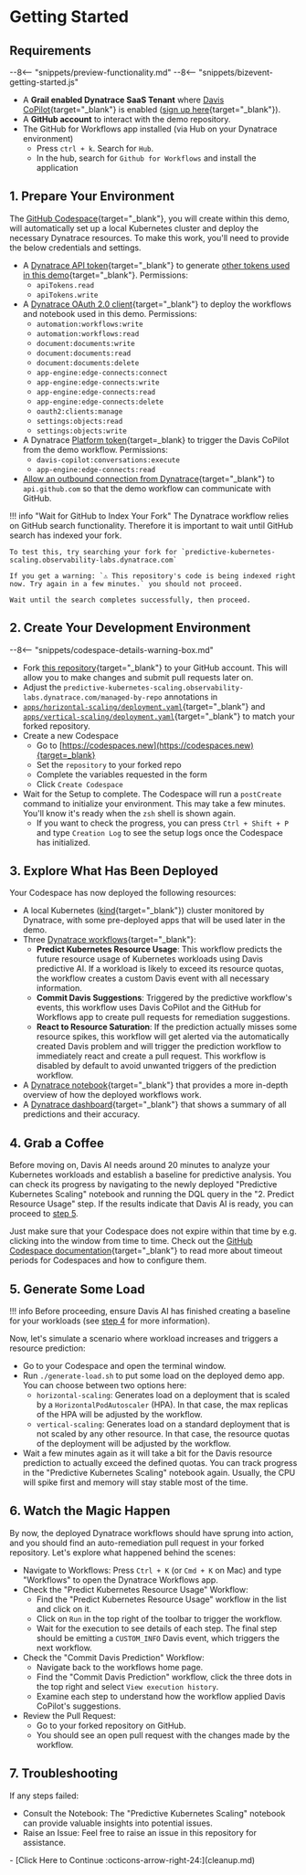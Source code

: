 # Getting Started

## Requirements

--8<-- "snippets/preview-functionality.md"
--8<-- "snippets/bizevent-getting-started.js"

- A **Grail enabled Dynatrace SaaS Tenant**
  where [Davis CoPilot](https://www.dynatrace.com/platform/artificial-intelligence/){target="_blank"} is enabled ([sign up here](https://dt-url.net/trial){target="_blank"}).
- A **GitHub account** to interact with the demo repository.
- The GitHub for Workflows app installed (via Hub on your Dynatrace environment)
    - Press `ctrl + k`. Search for `Hub`.
    - In the hub, search for `Github for Workflows` and install the application

## 1. Prepare Your Environment

The [GitHub Codespace](https://github.com/features/codespaces){target="_blank"}, you will create within this demo, will automatically set
up a local Kubernetes cluster and deploy the necessary Dynatrace resources. To make this work, you'll need to provide
the below credentials and settings.

- A [Dynatrace API token](https://docs.dynatrace.com/docs/dynatrace-api/basics/dynatrace-api-authentication#dynatrace-api-tokens-and-authentication){target="_blank"}
to generate [other tokens used in this demo](https://github.com/Dynatrace/obslab-predictive-kubernetes-scaling/blob/main/dynatrace/tokens.tf){target="_blank"}. Permissions:
    - `apiTokens.read`
    - `apiTokens.write`
- A [Dynatrace OAuth 2.0 client](https://docs.dynatrace.com/docs/platform-modules/automations/cloud-automation/setup-cloud-automation/authentication#client){target="_blank"}
to deploy the workflows and notebook used in this demo. Permissions:
    - `automation:workflows:write`
    - `automation:workflows:read`
    - `document:documents:write`
    - `document:documents:read`
    - `document:documents:delete`
    - `app-engine:edge-connects:connect`
    - `app-engine:edge-connects:write`
    - `app-engine:edge-connects:read`
    - `app-engine:edge-connects:delete`
    - `oauth2:clients:manage`
    - `settings:objects:read`
    - `settings:objects:write`
- A Dynatrace [Platform token](https://docs.dynatrace.com/docs/manage/identity-access-management/access-tokens-and-oauth-clients/platform-tokens){target=_blank} to trigger the Davis CoPilot from the demo workflow. Permissions:
    - `davis-copilot:conversations:execute`
    - `app-engine:edge-connects:read`
- [Allow an outbound connection from Dynatrace](https://developer.dynatrace.com/develop/functions/allow-outbound-connections/){target="_blank"}
  to `api.github.com` so that the demo workflow can communicate with GitHub.

!!! info "Wait for GitHub to Index Your Fork"
    The Dynatrace workflow relies on GitHub search functionality. Therefore it is important to wait until GitHub search has indexed your fork.

    To test this, try searching your fork for `predictive-kubernetes-scaling.observability-labs.dynatrace.com`

    If you get a warning: `⚠️ This repository's code is being indexed right now. Try again in a few minutes.` you should not proceed.

    Wait until the search completes successfully, then proceed.

## 2. Create Your Development Environment

--8<-- "snippets/codespace-details-warning-box.md"

- Fork [this repository](https://github.com/Dynatrace/obslab-predictive-kubernetes-scaling/tree/main){target="_blank"} to your GitHub account. This will allow you to make changes and submit pull requests
  later on.
- Adjust the `predictive-kubernetes-scaling.observability-labs.dynatrace.com/managed-by-repo` annotations in 
- [`apps/horizontal-scaling/deployment.yaml`](https://github.com/Dynatrace/obslab-predictive-kubernetes-scaling/blob/main/apps/horizontal-scaling/deployment.yaml){target="_blank"} and
  [`apps/vertical-scaling/deployment.yaml`](https://github.com/Dynatrace/obslab-predictive-kubernetes-scaling/blob/main/apps/vertical-scaling/deployment.yaml){target="_blank"} to match your forked repository.
- Create a new Codespace
    - Go to [https://codespaces.new](https://codespaces.new){target=_blank}
    - Set the `repository` to your forked repo
    - Complete the variables requested in the form
    - Click `Create Codespace`
- Wait for the Setup to complete. The Codespace will run a `postCreate` command to initialize your environment. This may
  take a few minutes. You'll know it's ready when the `zsh` shell is shown again.
    - If you want to check the progress, you can press `Ctrl + Shift + P` and type `Creation Log` to see the setup logs
      once the Codespace has initialized.

## 3. Explore What Has Been Deployed

Your Codespace has now deployed the following resources:

- A local Kubernetes ([kind](https://kind.sigs.k8s.io/){target="_blank"}) cluster monitored by Dynatrace, with some pre-deployed apps
  that will be used later in the demo.
- Three [Dynatrace workflows](https://www.dynatrace.com/platform/workflows/){target="_blank"}:
    - **Predict Kubernetes Resource Usage**: This workflow predicts the future resource usage of Kubernetes workloads
      using Davis predictive AI. If a workload is likely to exceed its resource quotas, the workflow creates a custom
      Davis event with all necessary information.
    - **Commit Davis Suggestions**: Triggered by the predictive workflow's events, this workflow uses Davis CoPilot and
      the GitHub for Workflows app to create pull requests for remediation suggestions.
    - **React to Resource Saturation**: If the prediction actually misses some resource spikes, this workflow will get
      alerted via the automatically created Davis problem and will trigger the prediction workflow to immediately react
      and create a pull request. This workflow is disabled by default to avoid unwanted triggers of the prediction
      workflow.
- A [Dynatrace notebook](https://www.dynatrace.com/platform/notebooks/){target="_blank"} that provides a more in-depth overview of how
  the deployed workflows work.
- A [Dynatrace dashboard](https://www.dynatrace.com/platform/dashboards/){target="_blank"} that shows a summary of all predictions and 
  their accuracy.

## 4. Grab a Coffee

Before moving on, Davis AI needs around 20 minutes to analyze your Kubernetes workloads and establish a baseline for
predictive analysis. You can check its progress by navigating to the newly deployed "Predictive Kubernetes Scaling"
notebook and running the DQL query in the "2. Predict Resource Usage" step. If the results indicate that Davis AI is
ready, you can proceed to [step 5](#5-generate-some-load).

Just make sure that your Codespace does not expire within that time by e.g. clicking into the window from time to time.
Check out the [GitHub Codespace documentation](https://docs.github.com/en/codespaces/setting-your-user-preferences/setting-your-timeout-period-for-github-codespaces){target="_blank"}
to read more about timeout periods for Codespaces and how to configure them.

## 5. Generate Some Load

!!! info
    Before proceeding, ensure Davis AI has finished creating a baseline for your workloads
    (see [step 4](#4-grab-a-coffee) for more information).

Now, let's simulate a scenario where workload increases and triggers a resource prediction:

- Go to your Codespace and open the terminal window.
- Run `./generate-load.sh` to put some load on the deployed demo app. You can choose between two options here:
    - `horizontal-scaling`: Generates load on a deployment that is scaled by a `HorizontalPodAutoscaler` (HPA). In that
      case, the max replicas of the HPA will be adjusted by the workflow.
    - `vertical-scaling`: Generates load on a standard deployment that is not scaled by any other resource. In that
      case,
      the resource quotas of the deployment will be adjusted by the workflow.
- Wait a few minutes again as it will take a bit for the Davis resource prediction to actually exceed the defined
  quotas. You can track progress in the "Predictive Kubernetes Scaling" notebook again. Usually, the CPU will spike
  first and memory will stay stable most of the time.

## 6. Watch the Magic Happen

By now, the deployed Dynatrace workflows should have sprung into action, and you should find an auto-remediation pull
request in your forked repository. Let's explore what happened behind the scenes:

- Navigate to Workflows:  Press `Ctrl + K` (or `Cmd + K` on Mac) and type "Workflows" to open the Dynatrace Workflows
  app.
- Check the "Predict Kubernetes Resource Usage" Workflow:
    - Find the "Predict Kubernetes Resource Usage" workflow in the list and click on it.
    - Click on `Run` in the top right of the toolbar to trigger the workflow.
    - Wait for the execution to see details of each step. The final step should be emitting a `CUSTOM_INFO` Davis event,
      which triggers the next workflow.
- Check the "Commit Davis Prediction" Workflow:
    - Navigate back to the workflows home page.
    - Find the "Commit Davis Prediction" workflow, click the three dots in the top right and select
      `View execution history`.
    - Examine each step to understand how the workflow applied Davis CoPilot's suggestions.
- Review the Pull Request:
    - Go to your forked repository on GitHub.
    - You should see an open pull request with the changes made by the workflow.

## 7. Troubleshooting

If any steps failed:

- Consult the Notebook: The "Predictive Kubernetes Scaling" notebook can provide valuable insights into potential
  issues.
- Raise an Issue: Feel free to raise an issue in this repository for assistance.

<div class="grid cards" markdown>
- [Click Here to Continue :octicons-arrow-right-24:](cleanup.md)
</div>